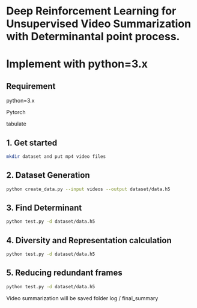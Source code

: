 # Deep Reinforcement Learning for Unsupervised Video Summarization with Determinantal point process.
# Implement with python=3.x 

## Requirement

python=3.x

Pytorch

tabulate

## 1. Get started
```bash
mkdir dataset and put mp4 video files 
```
## 2. Dataset Generation
```bash
python create_data.py --input videos --output dataset/data.h5
```

## 3. Find Determinant 
```bash
python test.py -d dataset/data.h5
```

## 4. Diversity and Representation calculation
```bash
python test.py -d dataset/data.h5
```

## 5. Reducing redundant frames 
```bash
python test.py -d dataset/data.h5
```

Video summarization will be saved folder log / final_summary
